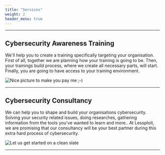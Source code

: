 ```yaml
---
title: "Services"
weight: 2
header_menu: true
---
```


---

## Cybersecurity Awareness Training

We'll help you to create a training specifically targeting your organisation. 
First of all, together we are planning how your training is going to be. Then, your trainings build process, where we create all necessary parts, will start.
Finally, you are going to have access to your training environment.

![Nice picture to make you pay me ;-)](images/t1.png)

---

## Cybersecurity Consultancy 

We can help you to shape and build your organisations cybersecurity. 
Solving your security related issues, doing researches, gathering information from the tools you've wanted to learn and more..
At Lessploit, we are promising that our consultancy will be your best partner during this extra hard process of cybersecurity.

![Let us get started on a clean slate](images/con.png)

---
